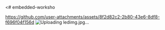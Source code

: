 <# embedded-worksho
<img>

https://github.com/user-attachments/assets/8f2d82c2-2b80-43e6-8df8-f696f04f156d
![Uploading ledimg.jpg…]()

